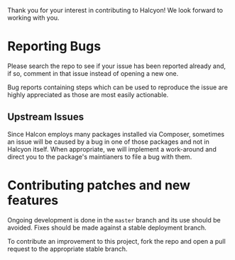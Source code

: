 Thank you for your interest in contributing to Halcyon! We look forward to working with you.

# Reporting Bugs

Please search the repo to see if your issue has been reported already and, if so, comment in that issue instead of opening a new one.

Bug reports containing steps which can be used to reproduce the issue are highly appreciated as those are most easily actionable.

## Upstream Issues

Since Halcon employs many packages installed via Composer, sometimes an issue will be caused by a bug in one of those packages and not in Halcyon itself. When appropriate, we will implement a work-around and direct you to the package's maintianers to file a bug with them.

# Contributing patches and new features

Ongoing development is done in the `master` branch and its use should be avoided. Fixes should be made against a stable deployment branch.

To contribute an improvement to this project, fork the repo and open a pull request to the appropriate stable branch.
